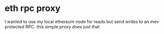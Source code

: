 # eth rpc proxy

I wanted to use my local ethereum node for reads but send writes to an mev protected RPC. this simple proxy does just that
